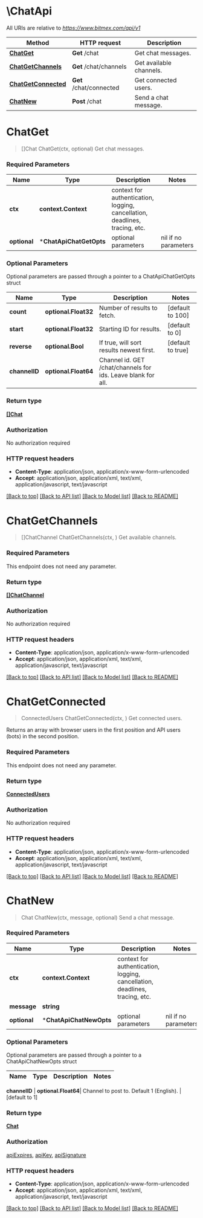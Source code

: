 # \ChatApi

All URIs are relative to *https://www.bitmex.com/api/v1*

Method | HTTP request | Description
------------- | ------------- | -------------
[**ChatGet**](ChatApi.md#ChatGet) | **Get** /chat | Get chat messages.
[**ChatGetChannels**](ChatApi.md#ChatGetChannels) | **Get** /chat/channels | Get available channels.
[**ChatGetConnected**](ChatApi.md#ChatGetConnected) | **Get** /chat/connected | Get connected users.
[**ChatNew**](ChatApi.md#ChatNew) | **Post** /chat | Send a chat message.


# **ChatGet**
> []Chat ChatGet(ctx, optional)
Get chat messages.

### Required Parameters

Name | Type | Description  | Notes
------------- | ------------- | ------------- | -------------
 **ctx** | **context.Context** | context for authentication, logging, cancellation, deadlines, tracing, etc.
 **optional** | ***ChatApiChatGetOpts** | optional parameters | nil if no parameters

### Optional Parameters
Optional parameters are passed through a pointer to a ChatApiChatGetOpts struct

Name | Type | Description  | Notes
------------- | ------------- | ------------- | -------------
 **count** | **optional.Float32**| Number of results to fetch. | [default to 100]
 **start** | **optional.Float32**| Starting ID for results. | [default to 0]
 **reverse** | **optional.Bool**| If true, will sort results newest first. | [default to true]
 **channelID** | **optional.Float64**| Channel id. GET /chat/channels for ids. Leave blank for all. | 

### Return type

[**[]Chat**](Chat.md)

### Authorization

No authorization required

### HTTP request headers

 - **Content-Type**: application/json, application/x-www-form-urlencoded
 - **Accept**: application/json, application/xml, text/xml, application/javascript, text/javascript

[[Back to top]](#) [[Back to API list]](../README.md#documentation-for-api-endpoints) [[Back to Model list]](../README.md#documentation-for-models) [[Back to README]](../README.md)

# **ChatGetChannels**
> []ChatChannel ChatGetChannels(ctx, )
Get available channels.

### Required Parameters
This endpoint does not need any parameter.

### Return type

[**[]ChatChannel**](ChatChannel.md)

### Authorization

No authorization required

### HTTP request headers

 - **Content-Type**: application/json, application/x-www-form-urlencoded
 - **Accept**: application/json, application/xml, text/xml, application/javascript, text/javascript

[[Back to top]](#) [[Back to API list]](../README.md#documentation-for-api-endpoints) [[Back to Model list]](../README.md#documentation-for-models) [[Back to README]](../README.md)

# **ChatGetConnected**
> ConnectedUsers ChatGetConnected(ctx, )
Get connected users.

Returns an array with browser users in the first position and API users (bots) in the second position.

### Required Parameters
This endpoint does not need any parameter.

### Return type

[**ConnectedUsers**](ConnectedUsers.md)

### Authorization

No authorization required

### HTTP request headers

 - **Content-Type**: application/json, application/x-www-form-urlencoded
 - **Accept**: application/json, application/xml, text/xml, application/javascript, text/javascript

[[Back to top]](#) [[Back to API list]](../README.md#documentation-for-api-endpoints) [[Back to Model list]](../README.md#documentation-for-models) [[Back to README]](../README.md)

# **ChatNew**
> Chat ChatNew(ctx, message, optional)
Send a chat message.

### Required Parameters

Name | Type | Description  | Notes
------------- | ------------- | ------------- | -------------
 **ctx** | **context.Context** | context for authentication, logging, cancellation, deadlines, tracing, etc.
  **message** | **string**|  | 
 **optional** | ***ChatApiChatNewOpts** | optional parameters | nil if no parameters

### Optional Parameters
Optional parameters are passed through a pointer to a ChatApiChatNewOpts struct

Name | Type | Description  | Notes
------------- | ------------- | ------------- | -------------

 **channelID** | **optional.Float64**| Channel to post to. Default 1 (English). | [default to 1]

### Return type

[**Chat**](Chat.md)

### Authorization

[apiExpires](../README.md#apiExpires), [apiKey](../README.md#apiKey), [apiSignature](../README.md#apiSignature)

### HTTP request headers

 - **Content-Type**: application/json, application/x-www-form-urlencoded
 - **Accept**: application/json, application/xml, text/xml, application/javascript, text/javascript

[[Back to top]](#) [[Back to API list]](../README.md#documentation-for-api-endpoints) [[Back to Model list]](../README.md#documentation-for-models) [[Back to README]](../README.md)

